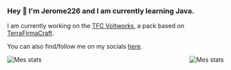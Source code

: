 ### Hey 👋 I'm Jerome226 and I am currently learning Java.

I am currently working on the [TFC Voltworks](https://github.com/PufferTeam/TFCVoltworks), a pack based on [TerraFirmaCraft](https://www.curseforge.com/minecraft/mc-mods/terrafirmacraft).

You can also find/follow me on my socials [here](https://solo.to/jerome226).

<img align="left" alt="Mes stats" src="https://github-readme-stats.vercel.app/api?username=Jerome226&show_icons=true&hide_border=true&theme=radical"/>
<img align="right" alt="Mes stats" src="https://github-readme-stats.vercel.app/api/top-langs/?username=Jerome226&show_icons=true&hide_border=true&theme=radical" />
